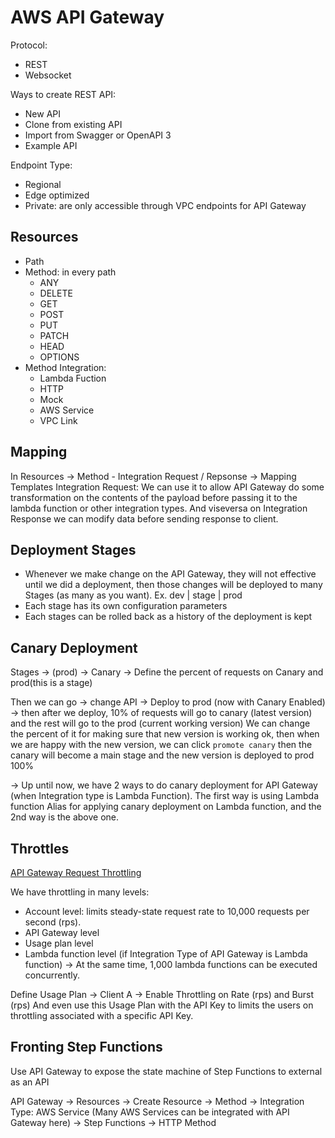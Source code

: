 # AWS API Gateway

Protocol:

- REST
- Websocket

Ways to create REST API:

- New API
- Clone from existing API
- Import from Swagger or OpenAPI 3
- Example API

Endpoint Type:

- Regional
- Edge optimized
- Private: are only accessible through VPC endpoints for API Gateway

## Resources

- Path
- Method: in every path
  - ANY
  - DELETE
  - GET
  - POST
  - PUT
  - PATCH
  - HEAD
  - OPTIONS
- Method Integration:
  - Lambda Fuction
  - HTTP
  - Mock
  - AWS Service
  - VPC Link

## Mapping

In Resources -> Method - Integration Request / Repsonse -> Mapping Templates
Integration Request: We can use it to allow API Gateway do some transformation on the contents of the payload before passing it to the lambda function or other integration types. And viseversa on Integration Response we can modify data before sending response to client.

## Deployment Stages

- Whenever we make change on the API Gateway, they will not effective until we did a deployment, then those changes will be deployed to many Stages (as many as you want). Ex. dev | stage | prod
- Each stage has its own configuration parameters
- Each stages can be rolled back as a history of the deployment is kept

## Canary Deployment

Stages -> (prod) -> Canary -> Define the percent of requests on Canary and prod(this is a stage)

Then we can go -> change API -> Deploy to prod (now with Canary Enabled) -> then after we deploy, 10% of requests will go to canary (latest version) and the rest will go to the prod (current working version)
We can change the percent of it for making sure that new version is working ok, then when we are happy with the new version, we can click `promote canary` then the canary will become a main stage and the new version is deployed to prod 100%

-> Up until now, we have 2 ways to do canary deployment for API Gateway (when Integration type is Lambda Function). The first way is using Lambda function Alias for applying canary deployment on Lambda function, and the 2nd way is the above one.

## Throttles

[API Gateway Request Throttling](https://docs.aws.amazon.com/apigateway/latest/developerguide/api-gateway-request-throttling.html)

We have throttling in many levels:

- Account level: limits steady-state request rate to 10,000 requests per second (rps).
- API Gateway level
- Usage plan level
- Lambda function level (if Integration Type of API Gateway is Lambda function) -> At the same time, 1,000 lambda functions can be executed concurrently.

Define Usage Plan -> Client A -> Enable Throttling on Rate (rps) and Burst (rps)
And even use this Usage Plan with the API Key to limits the users on throttling associated with a specific API Key.

## Fronting Step Functions

Use API Gateway to expose the state machine of Step Functions to external as an API

API Gateway -> Resources -> Create Resource -> Method -> Integration Type: AWS Service (Many AWS Services can be integrated with API Gateway here) -> Step Functions -> HTTP Method
